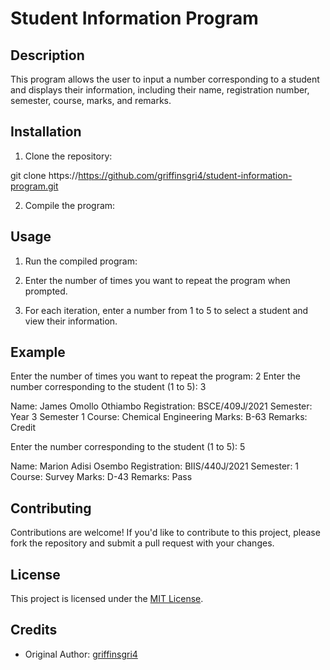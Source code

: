 # Student Information Program

## Description

This program allows the user to input a number corresponding to a student and displays their information, including their name, registration number, semester, course, marks, and remarks.

## Installation

1. Clone the repository:

git clone  https://https://github.com/griffinsgri4/student-information-program.git

 
2. Compile the program:


## Usage

1. Run the compiled program:


2. Enter the number of times you want to repeat the program when prompted.

3. For each iteration, enter a number from 1 to 5 to select a student and view their information.

## Example

Enter the number of times you want to repeat the program: 2
Enter the number corresponding to the student (1 to 5): 3

Name: James Omollo Othiambo
Registration: BSCE/409J/2021
Semester: Year 3 Semester 1
Course: Chemical Engineering
Marks: B-63
Remarks: Credit

Enter the number corresponding to the student (1 to 5): 5

Name: Marion Adisi Osembo
Registration: BIIS/440J/2021
Semester: 1
Course: Survey
Marks: D-43
Remarks: Pass


## Contributing

Contributions are welcome! If you'd like to contribute to this project, please fork the repository and submit a pull request with your changes.

## License

This project is licensed under the [MIT License](LICENSE).

## Credits

- Original Author: [griffinsgri4](https://github.com/griffinsgri4)
